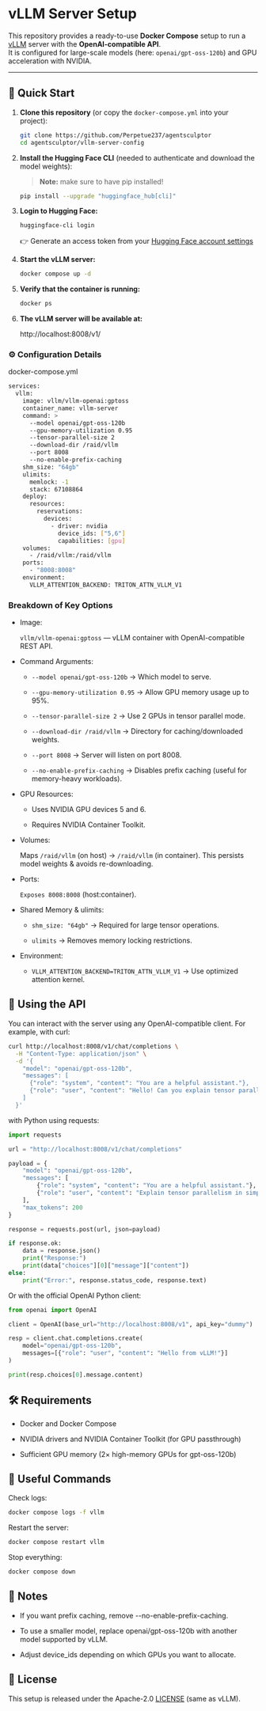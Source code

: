 # vLLM Server Setup

This repository provides a ready-to-use **Docker Compose** setup to run a [vLLM](https://github.com/vllm-project/vllm) server with the **OpenAI-compatible API**.  
It is configured for large-scale models (here: `openai/gpt-oss-120b`) and GPU acceleration with NVIDIA.

---

## 🚀 Quick Start

1. **Clone this repository** (or copy the `docker-compose.yml` into your project):

   ```bash
   git clone https://github.com/Perpetue237/agentsculptor
   cd agentsculptor/vllm-server-config
   ```
2. **Install the Hugging Face CLI** (needed to authenticate and download the model weights):
   >**Note:** make sure to have pip installed!
   ```bash
   pip install --upgrade "huggingface_hub[cli]"
   ```
3. **Login to Hugging Face:**
   ```bash
   huggingface-cli login
   ```
   👉 Generate an access token from your [Hugging Face account settings](https://huggingface.co/login?next=%2Fsettings%2Ftokens%3Futm_source%3Dchatgpt.com)
4. **Start the vLLM server:**

    ```bash
    docker compose up -d
    ```

5. **Verify that the container is running:**

    ```bash
    docker ps
    ```

6. **The vLLM server will be available at:**

    http://localhost:8008/v1/

### ⚙️ Configuration Details
docker-compose.yml

```bash
services:
  vllm:
    image: vllm/vllm-openai:gptoss
    container_name: vllm-server
    command: >
      --model openai/gpt-oss-120b
      --gpu-memory-utilization 0.95
      --tensor-parallel-size 2
      --download-dir /raid/vllm
      --port 8008
      --no-enable-prefix-caching
    shm_size: "64gb"
    ulimits:
      memlock: -1
      stack: 67108864
    deploy:
      resources:
        reservations:
          devices:
            - driver: nvidia
              device_ids: ["5,6"]
              capabilities: [gpu]
    volumes:
      - /raid/vllm:/raid/vllm
    ports:
      - "8008:8008"
    environment:
      VLLM_ATTENTION_BACKEND: TRITON_ATTN_VLLM_V1
```

### Breakdown of Key Options

* Image:
  
    `vllm/vllm-openai:gptoss` — vLLM container with OpenAI-compatible REST API.

* Command Arguments:

    * `--model openai/gpt-oss-120b` → Which model to serve.

    * `--gpu-memory-utilization 0.95` → Allow GPU memory usage up to 95%.

    * `--tensor-parallel-size 2` → Use 2 GPUs in tensor parallel mode.

    * `--download-dir /raid/vllm` → Directory for caching/downloaded weights.

    * `--port 8008` → Server will listen on port 8008.

    * `--no-enable-prefix-caching` → Disables prefix caching (useful for memory-heavy workloads).

* GPU Resources:

    * Uses NVIDIA GPU devices 5 and 6.

    * Requires NVIDIA Container Toolkit.

* Volumes:

    Maps `/raid/vllm` (on host) → `/raid/vllm` (in container).
    This persists model weights & avoids re-downloading.

* Ports:

    `Exposes 8008:8008` (host:container).

* Shared Memory & ulimits:

    * `shm_size: "64gb"` → Required for large tensor operations.

    * `ulimits` → Removes memory locking restrictions.

* Environment:

    * `VLLM_ATTENTION_BACKEND=TRITON_ATTN_VLLM_V1` → Use optimized attention kernel.

## 📡 Using the API

You can interact with the server using any OpenAI-compatible client. For example, with curl:

```bash
curl http://localhost:8008/v1/chat/completions \
  -H "Content-Type: application/json" \
  -d '{
    "model": "openai/gpt-oss-120b",
    "messages": [
      {"role": "system", "content": "You are a helpful assistant."},
      {"role": "user", "content": "Hello! Can you explain tensor parallelism?"}
    ]
  }'
  ```
with Python using requests:

```python
import requests

url = "http://localhost:8008/v1/chat/completions"

payload = {
    "model": "openai/gpt-oss-120b",
    "messages": [
        {"role": "system", "content": "You are a helpful assistant."},
        {"role": "user", "content": "Explain tensor parallelism in simple terms."}
    ],
    "max_tokens": 200
}

response = requests.post(url, json=payload)

if response.ok:
    data = response.json()
    print("Response:")
    print(data["choices"][0]["message"]["content"])
else:
    print("Error:", response.status_code, response.text)
```

Or with the official OpenAI Python client:

```python
from openai import OpenAI

client = OpenAI(base_url="http://localhost:8008/v1", api_key="dummy")

resp = client.chat.completions.create(
    model="openai/gpt-oss-120b",
    messages=[{"role": "user", "content": "Hello from vLLM!"}]
)

print(resp.choices[0].message.content)
```

## 🛠️ Requirements

* Docker and Docker Compose

* NVIDIA drivers and NVIDIA Container Toolkit
(for GPU passthrough)

* Sufficient GPU memory (2× high-memory GPUs for gpt-oss-120b)

## 🧰 Useful Commands

Check logs:

```bash
docker compose logs -f vllm
```

Restart the server:

```bash
docker compose restart vllm
```

Stop everything:

```bash
docker compose down
```

## 📖 Notes

* If you want prefix caching, remove --no-enable-prefix-caching.

* To use a smaller model, replace openai/gpt-oss-120b with another model supported by vLLM.

* Adjust device_ids depending on which GPUs you want to allocate.

## 📜 License

This setup is released under the Apache-2.0  [LICENSE](LICENSE) (same as vLLM).